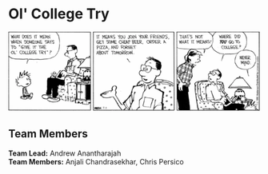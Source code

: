 # Ol' College Try

<img src="img/readmecomic.png" alt="Relevant Comic">

## Team Members

**Team Lead:** Andrew Anantharajah \
**Team Members:** Anjali Chandrasekhar, Chris Persico



